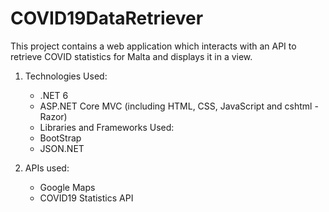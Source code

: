 # COVID19DataRetriever

This project contains a web application which interacts with an API to retrieve COVID statistics for Malta and displays it in a view.

1. Technologies Used:
   - .NET 6
   - ASP.NET Core MVC (including HTML, CSS, JavaScript and cshtml - Razor)
   - Libraries and Frameworks Used:
   - BootStrap
   - JSON.NET

2. APIs used:
   - Google Maps
   - COVID19 Statistics API